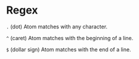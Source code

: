 # Regex

`.` (dot) Atom matches with any character.

`^` (caret) Atom matches with the beginning of a line.

`$` (dollar sign) Atom matches with the end of a line.
